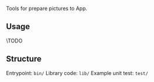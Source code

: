 Tools for prepare pictures to App.

## Usage

\TODO


## Structure
Entrypoint: `bin/`
Library code: `lib/`
Example unit test: `test/`
